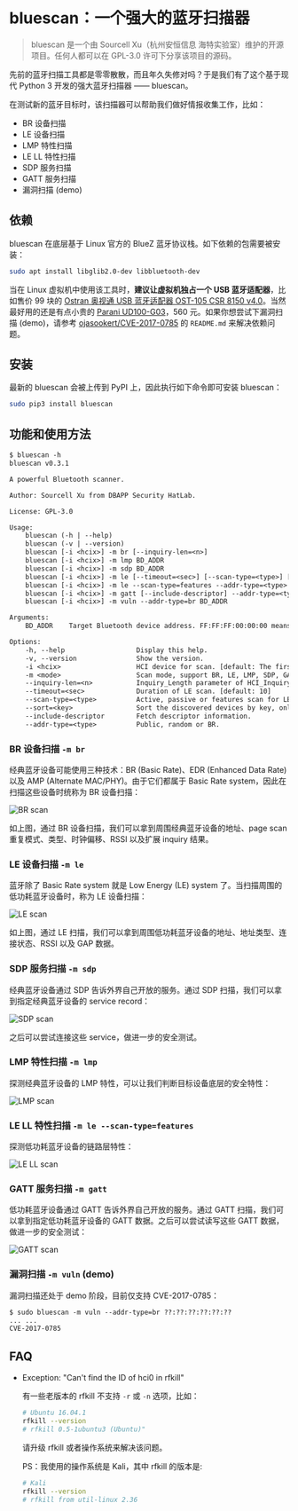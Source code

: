 # bluescan：一个强大的蓝牙扫描器

> bluescan 是一个由 Sourcell Xu（杭州安恒信息 海特实验室）维护的开源项目。任何人都可以在 GPL-3.0 许可下分享该项目的源码。

先前的蓝牙扫描工具都是零零散散，而且年久失修对吗？于是我们有了这个基于现代 Python 3 开发的强大蓝牙扫描器 —— bluescan。

在测试新的蓝牙目标时，该扫描器可以帮助我们做好情报收集工作，比如：

* BR 设备扫描
* LE 设备扫描
* LMP 特性扫描
* LE LL 特性扫描
* SDP 服务扫描
* GATT 服务扫描
* 漏洞扫描 (demo)

## 依赖

bluescan 在底层基于 Linux 官方的 BlueZ 蓝牙协议栈。如下依赖的包需要被安装：

```sh
sudo apt install libglib2.0-dev libbluetooth-dev
```

当在 Linux 虚拟机中使用该工具时，**建议让虚拟机独占一个 USB 蓝牙适配器**，比如售价 99 块的 [Ostran 奥视通 USB 蓝牙适配器 OST-105 CSR 8150 v4.0](https://item.taobao.com/item.htm?spm=a230r.1.14.14.21b6705fm5gjj3&id=38948169460&ns=1&abbucket=6#detail)。当然最好用的还是有点小贵的 [Parani UD100-G03](https://item.taobao.com/item.htm?spm=a230r.1.14.16.19bcf4b2koxeWN&id=561488544550&ns=1&abbucket=19#detail)，560 元。如果你想尝试下漏洞扫描 (demo)，请参考 [ojasookert/CVE-2017-0785](https://github.com/ojasookert/CVE-2017-0785) 的 `README.md` 来解决依赖问题。

## 安装

最新的 bluescan 会被上传到 PyPI 上，因此执行如下命令即可安装 bluescan：

```sh
sudo pip3 install bluescan
```

## 功能和使用方法

```txt
$ bluescan -h
bluescan v0.3.1

A powerful Bluetooth scanner.

Author: Sourcell Xu from DBAPP Security HatLab.

License: GPL-3.0

Usage:
    bluescan (-h | --help)
    bluescan (-v | --version)
    bluescan [-i <hcix>] -m br [--inquiry-len=<n>]
    bluescan [-i <hcix>] -m lmp BD_ADDR
    bluescan [-i <hcix>] -m sdp BD_ADDR
    bluescan [-i <hcix>] -m le [--timeout=<sec>] [--scan-type=<type>] [--sort=<key>]
    bluescan [-i <hcix>] -m le --scan-type=features --addr-type=<type> BD_ADDR
    bluescan [-i <hcix>] -m gatt [--include-descriptor] --addr-type=<type> BD_ADDR
    bluescan [-i <hcix>] -m vuln --addr-type=br BD_ADDR

Arguments:
    BD_ADDR    Target Bluetooth device address. FF:FF:FF:00:00:00 means local device.

Options:
    -h, --help                  Display this help.
    -v, --version               Show the version.
    -i <hcix>                   HCI device for scan. [default: The first HCI device]
    -m <mode>                   Scan mode, support BR, LE, LMP, SDP, GATT and vuln.
    --inquiry-len=<n>           Inquiry_Length parameter of HCI_Inquiry command. [default: 8]
    --timeout=<sec>             Duration of LE scan. [default: 10]
    --scan-type=<type>          Active, passive or features scan for LE device(s). [default: active]
    --sort=<key>                Sort the discovered devices by key, only support RSSI now. [default: rssi]
    --include-descriptor        Fetch descriptor information.
    --addr-type=<type>          Public, random or BR.
```

### BR 设备扫描 `-m br`

经典蓝牙设备可能使用三种技术：BR (Basic Rate)、EDR (Enhanced Data Rate) 以及 AMP (Alternate MAC/PHY)。由于它们都属于 Basic Rate system，因此在扫描这些设备时统称为 BR 设备扫描：

![BR scan](https://github.com/fO-000/bluescan/blob/master/res/example-br-scan.png)

如上图，通过 BR 设备扫描，我们可以拿到周围经典蓝牙设备的地址、page scan 重复模式、类型、时钟偏移、RSSI 以及扩展 inquiry 结果。

### LE 设备扫描 `-m le`

蓝牙除了 Basic Rate system 就是 Low Energy (LE) system 了。当扫描周围的低功耗蓝牙设备时，称为 LE 设备扫描：

![LE scan](https://github.com/fO-000/bluescan/blob/master/res/example-le-scan.png)

如上图，通过 LE 扫描，我们可以拿到周围低功耗蓝牙设备的地址、地址类型、连接状态、RSSI 以及 GAP 数据。

### SDP 服务扫描 `-m sdp`

经典蓝牙设备通过 SDP 告诉外界自己开放的服务。通过 SDP 扫描，我们可以拿到指定经典蓝牙设备的 service record：

![SDP scan](https://github.com/fO-000/bluescan/blob/master/res/example-sdp-scan.png)

之后可以尝试连接这些 service，做进一步的安全测试。

### LMP 特性扫描 `-m lmp`

探测经典蓝牙设备的 LMP 特性，可以让我们判断目标设备底层的安全特性：

![LMP scan](https://github.com/fO-000/bluescan/blob/master/res/example-lmp-features-scan.png)

### LE LL 特性扫描 `-m le --scan-type=features`

探测低功耗蓝牙设备的链路层特性：

![LE LL scan](https://github.com/fO-000/bluescan/blob/master/res/example-le-ll-features-scan.png)

### GATT 服务扫描 `-m gatt`

低功耗蓝牙设备通过 GATT 告诉外界自己开放的服务。通过 GATT 扫描，我们可以拿到指定低功耗蓝牙设备的 GATT 数据。之后可以尝试读写这些 GATT 数据，做进一步的安全测试：

![GATT scan](https://github.com/fO-000/bluescan/blob/master/res/example-gatt-scan.png)

### 漏洞扫描 `-m vuln` (demo)

漏洞扫描还处于 demo 阶段，目前仅支持 CVE-2017-0785：

```txt
$ sudo bluescan -m vuln --addr-type=br ??:??:??:??:??:??
... ...
CVE-2017-0785
```

## FAQ

* Exception: "Can't find the ID of hci0 in rfkill"

  有一些老版本的 rfkill 不支持 `-r` 或 `-n` 选项，比如：
  
  ```sh
  # Ubuntu 16.04.1
  rfkill --version
  # rfkill 0.5-1ubuntu3 (Ubuntu)"
  ```
  
  请升级 rfkill 或者操作系统来解决该问题。

  PS：我使用的操作系统是 Kali，其中 rfkill 的版本是:
  
  ```sh
  # Kali
  rfkill --version
  # rfkill from util-linux 2.36
  ```
